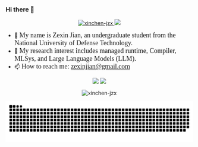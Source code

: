 ### Hi there 👋

<div style="width: 100%;" align="center">
    <a target="_blank" rel="noopener noreferrer" href="https://github.com/xinchen-jzx">
        <img src="https://img.shields.io/badge/Jane-blue?style=for-the-badge&logoColor=white" alt="xinchen-jzx">
    </a>
    <a target="_blank" rel="noopener noreferrer" href="https://github.com/xinchen-jzx?tab=followers">
        <img src="https://komarev.com/ghpvc/?username=xinchen-jzx&label=Guests&color=0e75b6&style=for-the-badge" />
    </a>
    <!-- <a target="_blank" rel="noopener noreferrer" href="https://github.com/houhuawei23">
        <img src="https://img.shields.io/badge/dynamic/json?color=orange&label=Follower&query=followers&suffix=x&url=https%3A%2F%2Fapi.github.com%2Fusers%2Fhouhuawei23&style=for-the-badge" />
    </a> -->
</div>

- 🔭 <font face="楷书"><font size=4>My name is Zexin Jian, an undergraduate student from the National University of Defense Technology.</font></font> 
- 👀 <font face="楷书"><font size=4>My research interest includes managed runtime, Compiler, MLSys, and Large Language Models (LLM).</font></font>
- 📫 <font face="楷书"><font size=4>How to reach me: <a href="">zexinjian@gmail.com</a></font></font>

<p align="center" style="width: 100%;">
    <span style="width: 100%;">
      <img align="center" style="width: 50%;" src="https://github-readme-stats.vercel.app/api?username=xinchen-jzx&show_icons=true&count_private=true"/>
      <img align="center" style="width: 38%;" src="https://github-readme-stats.vercel.app/api/top-langs/?username=xinchen-jzx&layout=compact&hide=html,jupyter%20notebook,css,javascript"/>
    </span>
</p>

<p align="center" style="width: 100%;">
    <img align="center" style="width:50%;" src="https://github-readme-streak-stats.herokuapp.com/?user=xinchen-jzx" alt="xinchen-jzx" />
</p>

<p align="center" style="width: 100%;">
    <img align="center" style="width: 100%;" src="https://github.com/xinchen-jzx/xinchen-jzx/blob/output/github-contribution-grid-snake.svg" alt="xinchen-jzx" />
</p>